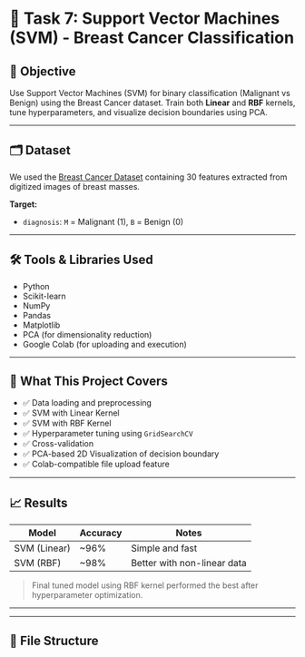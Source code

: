 # 🧠 Task 7: Support Vector Machines (SVM) - Breast Cancer Classification

## 📌 Objective
Use Support Vector Machines (SVM) for binary classification (Malignant vs Benign) using the Breast Cancer dataset. Train both **Linear** and **RBF** kernels, tune hyperparameters, and visualize decision boundaries using PCA.

---

## 🗂️ Dataset
We used the [Breast Cancer Dataset](https://www.kaggle.com/datasets/yasserh/breast-cancer-dataset) containing 30 features extracted from digitized images of breast masses.

**Target:**
- `diagnosis`: `M` = Malignant (1), `B` = Benign (0)

---

## 🛠️ Tools & Libraries Used
- Python
- Scikit-learn
- NumPy
- Pandas
- Matplotlib
- PCA (for dimensionality reduction)
- Google Colab (for uploading and execution)

---

## 🧪 What This Project Covers
- ✅ Data loading and preprocessing
- ✅ SVM with Linear Kernel
- ✅ SVM with RBF Kernel
- ✅ Hyperparameter tuning using `GridSearchCV`
- ✅ Cross-validation
- ✅ PCA-based 2D Visualization of decision boundary
- ✅ Colab-compatible file upload feature

---

## 📈 Results

| Model        | Accuracy | Notes                         |
|--------------|----------|-------------------------------|
| SVM (Linear) | ~96%     | Simple and fast               |
| SVM (RBF)    | ~98%     | Better with non-linear data   |

> Final tuned model using RBF kernel performed the best after hyperparameter optimization.

---


---

## 📂 File Structure


